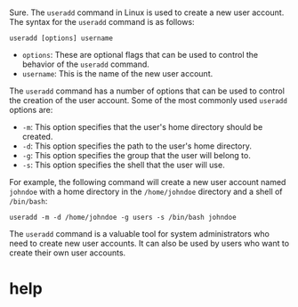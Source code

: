 # 

Sure. The `useradd` command in Linux is used to create a new user account. The syntax for the `useradd` command is as follows:

```
useradd [options] username
```

* `options`: These are optional flags that can be used to control the behavior of the `useradd` command.
* `username`: This is the name of the new user account.

The `useradd` command has a number of options that can be used to control the creation of the user account. Some of the most commonly used `useradd` options are:

* `-m`: This option specifies that the user's home directory should be created.
* `-d`: This option specifies the path to the user's home directory.
* `-g`: This option specifies the group that the user will belong to.
* `-s`: This option specifies the shell that the user will use.

For example, the following command will create a new user account named `johndoe` with a home directory in the `/home/johndoe` directory and a shell of `/bin/bash`:

```
useradd -m -d /home/johndoe -g users -s /bin/bash johndoe
```

The `useradd` command is a valuable tool for system administrators who need to create new user accounts. It can also be used by users who want to create their own user accounts.

# help

```

```
